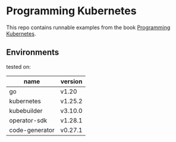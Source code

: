 # Programming Kubernetes

This repo contains runnable examples from the
book [Programming Kubernetes](https://www.oreilly.com/library/view/programming-kubernetes/9781492047094/).

## Environments

tested on:

| name           | version |
|----------------|---------|
| go             | v1.20   |
| kubernetes     | v1.25.2 |
| kubebuilder    | v3.10.0 |
| operator-sdk   | v1.28.1 |
| code-generator | v0.27.1 |